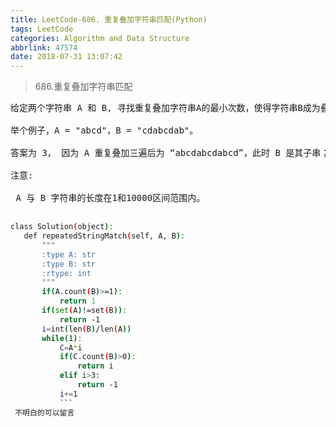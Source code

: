 ```yaml
---
title: LeetCode-686. 重复叠加字符串匹配(Python)
tags: LeetCode
categories: Algorithm and Data Structure
abbrlink: 47574
date: 2018-07-31 13:07:42
---
```

>  686.重复叠加字符串匹配

<pre>
给定两个字符串 A 和 B, 寻找重复叠加字符串A的最小次数，使得字符串B成为叠加后的字符串A的子串，如果不存在则返回 -1。

举个例子，A = "abcd"，B = "cdabcdab"。

答案为 3， 因为 A 重复叠加三遍后为 “abcdabcdabcd”，此时 B 是其子串；A 重复叠加两遍后为"abcdabcd"，B 并不是其子串。

注意:

 A 与 B 字符串的长度在1和10000区间范围内。
 </pre>
 
 <!--more-->
 ```sh
 class Solution(object):
    def repeatedStringMatch(self, A, B):
        """
        :type A: str
        :type B: str
        :rtype: int
        """
        if(A.count(B)>=1):
            return 1
        if(set(A)!=set(B)):
            return -1
        i=int(len(B)/len(A))
        while(1):
            C=A*i
            if(C.count(B)>0):
                return i
            elif i>3:
                return -1
            i+=1
            ```
  不明白的可以留言

